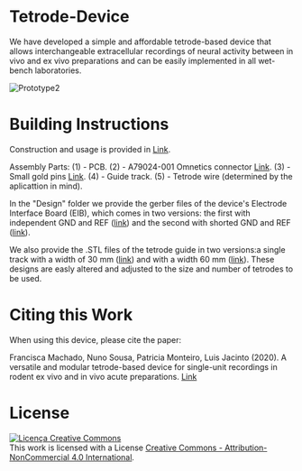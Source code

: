 # Tetrode-Device

We have developed a simple and affordable tetrode-based device that allows interchangeable extracellular recordings of neural activity between in vivo and ex vivo preparations and can be easily implemented in all wet-bench laboratories.

![Prototype2](https://user-images.githubusercontent.com/61021093/74615582-1dd94800-511a-11ea-9986-5541ddf7485d.png)

# Building Instructions
Construction and usage is provided in [Link](https://www.biorxiv.org/content/10.1101/2020.02.11.940809v1). 

Assembly Parts:
(1) - PCB.
(2) - A79024-001 Omnetics connector [Link](https://www.omnetics.com/products/neuro-connectors/nano-strip-connectors). 
(3) - Small gold pins [Link](https://www.omnetics.com/products/neuro-connectors/nano-strip-connectors). 
(4) - Guide track.
(5) - Tetrode wire (determined by the aplicattion in mind).

In the "Design" folder we provide the gerber files of the device's Electrode Interface Board (EIB), which comes in two versions: the first with independent GND and REF ([link](https://github.com/franciscamachado/Tetrode-Device/tree/master/Designs/EIB/Eagle/GND%20%26%20REF)) and the second with shorted GND and REF ([link](https://github.com/franciscamachado/Tetrode-Device/tree/master/Designs/EIB/Eagle/GND%20%26%20REF%20shorted)). 

We also provide the .STL files of the tetrode guide in two versions:a single track with a width of 30 mm ([link](https://github.com/franciscamachado/Tetrode-Device/blob/master/Designs/Tetrode%20Guide/30mmTrack.stl)) and with a width 60 mm ([link](https://github.com/franciscamachado/Tetrode-Device/blob/master/Designs/Tetrode%20Guide/60mmTrack.stl)). These designs are easly altered and adjusted to the size and number of tetrodes to be used.

# Citing this Work

When using this device, please cite the paper:

Francisca Machado, Nuno Sousa, Patricia Monteiro, Luis Jacinto (2020). A versatile and modular tetrode-based device for single-unit recordings in rodent ex vivo and in vivo acute preparations. [Link](https://www.biorxiv.org/content/10.1101/2020.02.11.940809v1)

# License

<a rel="license" href="http://creativecommons.org/licenses/by-nc/4.0/"><img alt="Licença Creative Commons" style="border-width:0" src="https://i.creativecommons.org/l/by-nc/4.0/88x31.png" /></a><br />This work is licensed with a License <a rel="license" href="http://creativecommons.org/licenses/by-nc/4.0/">Creative Commons - Attribution-NonCommercial 4.0 International</a>.
